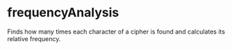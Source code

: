 # frequencyAnalysis
Finds how many times each character of a cipher is found and calculates its relative frequency. 
